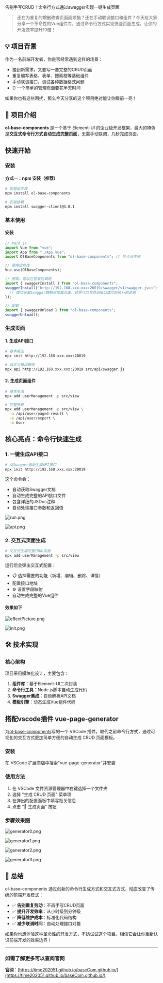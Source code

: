 告别手写CRUD！命令行方式通过swagger实现一键生成页面
> 还在为重复的增删改查页面而烦恼？还在手动联调接口和组件？今天给大家分享一个革命性的Vue组件库，通过命令行方式实现快速页面生成，让你的开发效率提升10倍！

## 💡 项目背景

作为一名前端开发者，你是否经常遇到这样的场景：

- 接到新需求，又要写一套完整的CRUD页面
- 重复编写表格、表单、搜索框等基础组件
- 手动联调接口，调试各种数据格式问题
- ⏰ 一个简单的管理页面要花半天时间

如果你也有这些困扰，那么今天分享的这个项目绝对能让你眼前一亮！

## 🌟 项目介绍

**ol-base-components** 是一个基于 Element-UI 的企业级开发框架，最大的特色是**交互式命令行方式自动生成完整页面**，无需手动联调，几秒完成页面。

## 快速开始

### 安装

#### 方式一：npm 安装（推荐）
```bash
# 安装组件库
npm install ol-base-components

# 安装依赖
npm install swagger-client@3.0.1
```
### 基本使用

#### 安装
```javascript
// main.js
import Vue from "vue";
import App from "./App.vue";
import OlBaseComponents from "ol-base-components"; // 导入组件库

// 使用组件库
Vue.use(OlBaseComponents);

// 安装，可以在登录后调用
import { swaggerInstall } from "ol-base-components";
swaggerInstall("http://192.168.xxx.xxx:20019/swagger/v1/swagger.json").then(() => {
  // 成功获取swagger数据后加载页面，这里可以写登录接口成功后执行的逻辑
});

// 卸载
import { swaggerUnload } from "ol-base-components";
swaggerUnload();
```

### 生成页面

#### 1. 生成API接口
```bash
# 基本用法
npx init http://192.168.xxx.xxx:20019

# 自定义输出路径
npx api http://192.168.xxx.xxx:20019 src/api/swagger.js
```

#### 2. 生成页面组件
```bash
# 基本用法
npx add userManagement -p src/view

# 完整参数
npx add userManagement -p src/view \
  -u /api/user/paged-result \
  -e /api/user/export \
  -m User
```

## 核心亮点：命令行快速生成

### 1. 一键生成API接口

```bash
# 从Swagger自动生成API接口
npx init http://192.168.xxx.xxx:20019
```

这个命令会：
- 自动获取Swagger文档
- 自动生成完整的API接口文件
- 包含详细的JSDoc注释
- 自动处理接口参数和返回值


![run.png](https://p0-xtjj-private.juejin.cn/tos-cn-i-73owjymdk6/8acc65eed01247588bb81775897209c1~tplv-73owjymdk6-jj-mark-v1:0:0:0:0:5o6Y6YeR5oqA5pyv56S-5Yy6IEAg6IWw6Ze055uY56qB5Ye655qE57qi5Yip:q75.awebp?policy=eyJ2bSI6MywidWlkIjoiMzIwNjYzODA5NzkzNDQ4NyJ9&rk3s=f64ab15b&x-orig-authkey=f32326d3454f2ac7e96d3d06cdbb035152127018&x-orig-expires=1757470144&x-orig-sign=rR9UsX5SyxXhGOl2RvfFhYdh%2Fhs%3D)

![api.png](https://p0-xtjj-private.juejin.cn/tos-cn-i-73owjymdk6/882511142db942c3951f75467db492f6~tplv-73owjymdk6-jj-mark-v1:0:0:0:0:5o6Y6YeR5oqA5pyv56S-5Yy6IEAg6IWw6Ze055uY56qB5Ye655qE57qi5Yip:q75.awebp?policy=eyJ2bSI6MywidWlkIjoiMzIwNjYzODA5NzkzNDQ4NyJ9&rk3s=f64ab15b&x-orig-authkey=f32326d3454f2ac7e96d3d06cdbb035152127018&x-orig-expires=1757470144&x-orig-sign=Jb2y66QqYKVuw6FLCLIKvcVko%2BY%3D)
### 2. 交互式页面生成

```bash
# 交互式生成完整CRUD页面
npx add userManagement -p src/view
```

运行后会弹出交互式配置：
- 📋 选择需要的功能（新增、编辑、删除、详情）
- 配置接口地址
- ⚙️ 设置字段映射
- 自动生成完整的Vue组件

#### 效果如下
![effectPicture.png](https://p0-xtjj-private.juejin.cn/tos-cn-i-73owjymdk6/da3a7b5b10784e8aa365695010c8a3f9~tplv-73owjymdk6-jj-mark-v1:0:0:0:0:5o6Y6YeR5oqA5pyv56S-5Yy6IEAg6IWw6Ze055uY56qB5Ye655qE57qi5Yip:q75.awebp?policy=eyJ2bSI6MywidWlkIjoiMzIwNjYzODA5NzkzNDQ4NyJ9&rk3s=f64ab15b&x-orig-authkey=f32326d3454f2ac7e96d3d06cdbb035152127018&x-orig-expires=1757470144&x-orig-sign=pzKlXLC7rAA9kmSkUIcE4x6SvWo%3D)


![init.png](https://p0-xtjj-private.juejin.cn/tos-cn-i-73owjymdk6/a52f1a66540d43aeabe5d67b2f5b135c~tplv-73owjymdk6-jj-mark-v1:0:0:0:0:5o6Y6YeR5oqA5pyv56S-5Yy6IEAg6IWw6Ze055uY56qB5Ye655qE57qi5Yip:q75.awebp?policy=eyJ2bSI6MywidWlkIjoiMzIwNjYzODA5NzkzNDQ4NyJ9&rk3s=f64ab15b&x-orig-authkey=f32326d3454f2ac7e96d3d06cdbb035152127018&x-orig-expires=1757470144&x-orig-sign=ggypHhBD0HsuejMBlrznimoQ6Vk%3D)



## 🛠️ 技术实现

### 核心架构

项目采用模块化设计，主要包含：

1. **组件库**：基于Element-UI二次封装
2. **命令行工具**：Node.js脚本自动生成代码
3. **Swagger集成**：自动解析API文档
4. **模板引擎**：动态生成Vue组件代码

## 搭配vscode插件  vue-page-generator
为[ol-base-components](https://github.com/time202051/base-component)写的一个 VSCode 插件。取代之前命令行方式，通过可视化的交互方式更加简单方便的自动生成 CRUD 页面模板。

### 安装
在 VSCode 扩展商店中搜索"vue-page-generator"并安装

### 使用方法
1. 在 VSCode 文件资源管理器中右键选择一个文件夹
2. 选择 "生成 CRUD 页面" 菜单项
3. 在弹出的配置面板中填写相关信息
4. 点击 "🚀 生成页面" 按钮


### 步骤效果图
![generator0.png](https://p0-xtjj-private.juejin.cn/tos-cn-i-73owjymdk6/10e05b492b294a638d89d440d082c2df~tplv-73owjymdk6-jj-mark-v1:0:0:0:0:5o6Y6YeR5oqA5pyv56S-5Yy6IEAg6IWw6Ze055uY56qB5Ye655qE57qi5Yip:q75.awebp?policy=eyJ2bSI6MywidWlkIjoiMzIwNjYzODA5NzkzNDQ4NyJ9&rk3s=f64ab15b&x-orig-authkey=f32326d3454f2ac7e96d3d06cdbb035152127018&x-orig-expires=1757470144&x-orig-sign=uFgUAHfEA0Ut9zjcfZobbBEBwjM%3D)

![generator1.png](https://p0-xtjj-private.juejin.cn/tos-cn-i-73owjymdk6/3e70349e19464390a291272e810abd0c~tplv-73owjymdk6-jj-mark-v1:0:0:0:0:5o6Y6YeR5oqA5pyv56S-5Yy6IEAg6IWw6Ze055uY56qB5Ye655qE57qi5Yip:q75.awebp?policy=eyJ2bSI6MywidWlkIjoiMzIwNjYzODA5NzkzNDQ4NyJ9&rk3s=f64ab15b&x-orig-authkey=f32326d3454f2ac7e96d3d06cdbb035152127018&x-orig-expires=1757470144&x-orig-sign=GWuC1pjZlEmb8N0SnA%2Fx1HCnB%2BQ%3D)

![generator2.png](https://p0-xtjj-private.juejin.cn/tos-cn-i-73owjymdk6/2483f171137e4ea88e6a822dc5a82e51~tplv-73owjymdk6-jj-mark-v1:0:0:0:0:5o6Y6YeR5oqA5pyv56S-5Yy6IEAg6IWw6Ze055uY56qB5Ye655qE57qi5Yip:q75.awebp?policy=eyJ2bSI6MywidWlkIjoiMzIwNjYzODA5NzkzNDQ4NyJ9&rk3s=f64ab15b&x-orig-authkey=f32326d3454f2ac7e96d3d06cdbb035152127018&x-orig-expires=1757470144&x-orig-sign=%2BdKxpOHGP2g5nifHaBb1qe%2BJyU8%3D)

![generator3.png](https://p0-xtjj-private.juejin.cn/tos-cn-i-73owjymdk6/2ad9ffc9acd444798c1768521a2050bc~tplv-73owjymdk6-jj-mark-v1:0:0:0:0:5o6Y6YeR5oqA5pyv56S-5Yy6IEAg6IWw6Ze055uY56qB5Ye655qE57qi5Yip:q75.awebp?policy=eyJ2bSI6MywidWlkIjoiMzIwNjYzODA5NzkzNDQ4NyJ9&rk3s=f64ab15b&x-orig-authkey=f32326d3454f2ac7e96d3d06cdbb035152127018&x-orig-expires=1757470144&x-orig-sign=wq8FUrnsMZUjcAQpctbzKGuFWZw%3D)

## 🎯 总结

ol-base-components 通过创新的命令行生成方式和交互式方式，彻底改变了传统的前端开发模式：

- ✅ **告别重复劳动**：不再手写CRUD页面
- ✅ **提升开发效率**：从小时级到分钟级
- ✅ **降低维护成本**：标准化代码结构
- ✅ **减少联调时间**：自动处理接口对接

如果你也想体验这种革命性的开发方式，不妨试试这个项目。相信它会让你重新认识前端开发的效率边界！

---
### 如需了解更多可以查阅官网

**官网**：[https://time202051.github.io/baseCom.github.io/](https://time202051.github.io/baseCom.github.io/)